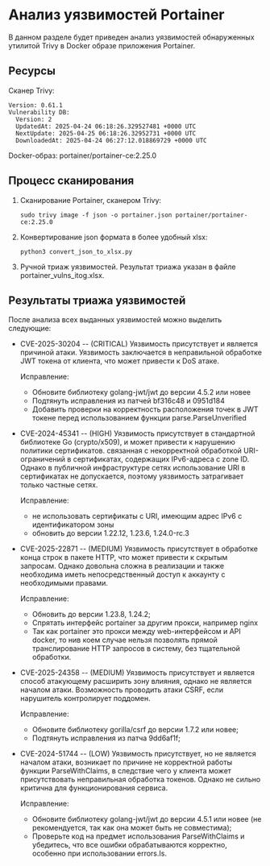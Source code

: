 Анализ уязвимостей Portainer
============================

В данном разделе будет приведен анализ уязвимостей обнаруженных утилитой Trivy в Docker образе
приложения Portainer.

Ресурсы
-------

Сканер Trivy:  

```
Version: 0.61.1
Vulnerability DB:
  Version: 2
  UpdatedAt: 2025-04-24 06:18:26.329527481 +0000 UTC
  NextUpdate: 2025-04-25 06:18:26.32952731 +0000 UTC
  DownloadedAt: 2025-04-24 06:27:12.018869729 +0000 UTC
```

Docker-образ: portainer/portainer-ce:2.25.0 

Процесс сканирования
--------------------

1.  Сканирование Portainer, сканером Trivy:

    ```
    sudo trivy image -f json -o portainer.json portainer/portainer-ce:2.25.0
    ```

2.  Конвертирование json формата в более удобный xlsx:

    ```
    python3 convert_json_to_xlsx.py
    ```

3.  Ручной триаж уязвимостей. Результат триажа указан в файле portainer_vulns_itog.xlsx.

Результаты триажа уязвимостей
-----------------------------

После анализа всех выданных уязвимостей можно выделить следующие:

* CVE-2025-30204 -- (CRITICAL) Уязвимость присутствует и является причиной атаки. Уязвимость заключается
  в неправильной обработке JWT токена от клиента, что может привести к DoS атаке.

  Исправление: 

  - Обновите библиотеку golang-jwt/jwt до версии 4.5.2 или новее
  - Подтянуть исправления из патчей bf316c48 и 0951d184
  - Добавить проверки на корректность расположения точек в JWT токене перед использованием
    функции parse.ParseUnverified

* CVE-2024-45341 -- (HIGH) Уязвимость присутствует в стандартной библиотеке Go (crypto/x509), и
  может привести к нарушению политики сертификатов. связанная с некорректной обработкой
  URI-ограничений в сертификатах, содержащих IPv6-адреса с zone ID. Однако в публичной инфраструктуре
  сетях использование URI в сертификатах не допускается, поэтому уязвимость затрагивает только частные сетях.

  Исправление: 

  - не использовать сертификаты с URI, имеющим адрес IPv6 с идентификатором зоны 
  - обновить до версии 1.22.12, 1.23.6, 1.24.0-rc.3

* CVE-2025-22871 -- (MEDIUM) Уязвимость присутствует в обработке  конца строк в пакете HTTP, что
  может привести к скрытым запросам. Однако довольна сложна в реализации и также необходима иметь
  непосредственный доступ к аккаунту с необходимыми правами.

  Исправление:

  - Обновить до версии 1.23.8, 1.24.2;
  - Спрятать интерфейс portainer за другим прокси, например nginx
  - Так как portainer это прокси между web-интерфейсом и API docker, то нив коем случае нельзя
    позволять прямой транслирование HTTP запросов в систему, без тщательной обработки.

* CVE-2025-24358 -- (MEDIUM) Уязвимость присутствует и является способ атакующему расширить зону
  влияния, однако не является началом атаки. Возможность проводить атаки CSRF, если нарушитель
  контролирует поддомен.

  Исправление:

  - Обновите библиотеку gorilla/csrf до версии 1.7.2 или новее;
  - Подтянуть исправления из патча 9dd6af1f;


* CVE-2024-51744 -- (LOW) Уязвимость присутствует, но не является началом атаки, возникает по
  причине не корректной работы функции ParseWithClaims, в следствие чего у клиента может
  присутствовать неправильная обработка токенов. Однако не сильно критична для функционирования
  сервиса. 

  Исправление: 

  - Обновите библиотеку golang-jwt/jwt до версии 4.5.1 или новее
    (не рекомендуется, так как она может быть не совместима);
  - Проверьте код на предмет использования ParseWithClaims и убедитесь, что все ошибки
    обрабатываются корректно, особенно при использовании errors.Is.